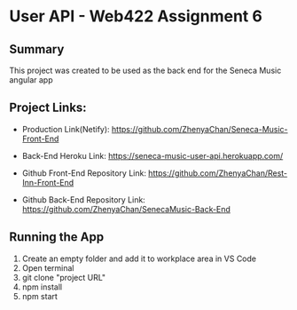 # User API - Web422 Assignment 6

## Summary
This project was created to be used as the back end for the Seneca Music angular app

## Project Links:
 
- Production Link(Netify): https://github.com/ZhenyaChan/Seneca-Music-Front-End

- Back-End Heroku Link: https://seneca-music-user-api.herokuapp.com/

- Github Front-End Repository Link: https://github.com/ZhenyaChan/Rest-Inn-Front-End

- Github Back-End Repository Link: https://github.com/ZhenyaChan/SenecaMusic-Back-End

## Running the App

1) Create an empty folder and add it to workplace area in VS Code
2) Open terminal
3) git clone "project URL"
4) npm install
5) npm start